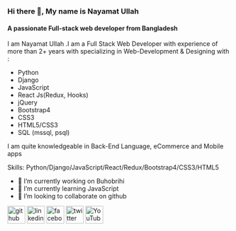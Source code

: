 ### Hi there 👋, My name is Nayamat Ullah
#### A passionate Full-stack web developer from Bangladesh
I am Nayamat Ullah .I am a Full Stack Web Developer with experience of more than 2+ years with specializing in Web-Development & Designing with :

- Python
- Django
- JavaScript
- React Js(Redux, Hooks)
- jQuery
- Bootstrap4
- CSS3
- HTML5/CSS3
- SQL (mssql, psql)

I am quite knowledgeable in Back-End Language, eCommerce and Mobile apps 

Skills: Python/Django/JavaScript/React/Redux/Bootstrap4/CSS3/HTML5

- 🔭 I’m currently working on Buhobrihi 
- 🌱 I’m currently learning JavaScript 
- 👯 I’m looking to collaborate on github 


[<img src='https://cdn.jsdelivr.net/npm/simple-icons@3.0.1/icons/github.svg' alt='github' height='40'>](https://github.com/https://github.com/nayamat0911)  [<img src='https://cdn.jsdelivr.net/npm/simple-icons@3.0.1/icons/linkedin.svg' alt='linkedin' height='40'>](https://www.linkedin.com/in/https://www.linkedin.com/in/nayamat-ullah-584801129//)  [<img src='https://cdn.jsdelivr.net/npm/simple-icons@3.0.1/icons/facebook.svg' alt='facebook' height='40'>](https://www.facebook.com/https://www.facebook.com/nayamat.ullah.148553)  [<img src='https://cdn.jsdelivr.net/npm/simple-icons@3.0.1/icons/twitter.svg' alt='twitter' height='40'>](https://twitter.com/https://twitter.com/nayamatullah11)  [<img src='https://cdn.jsdelivr.net/npm/simple-icons@3.0.1/icons/youtube.svg' alt='YouTube' height='40'>](https://www.youtube.com/channel/https://www.youtube.com/channel/ucstp_clxtac2lyz7eglzvfg)  

